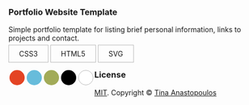 ### Portfolio Website Template

Simple portfolio template for listing brief personal information, links to projects and contact.

<p><span style="border:1px solid #bbb;padding:8px 20px">CSS3</span>
<span style="border:1px solid #bbb;padding:8px 20px">HTML5</span>
<span style="border:1px solid #bbb;padding:8px 20px">SVG</span></p>
<p style="width:30px;height:30px;background:#E44424;border-radius: 50%;margin:10px 2px;float:left;"></p>
<p style="width:30px;height:30px;background:#67BCDB;border-radius: 50%;margin:10px 2px;float:left;"></p>
<p style="width:30px;height:30px;background:#A2AB58;border-radius: 50%;margin:10px 2px;float:left;"></p>
<p style="width:30px;height:30px;background:#000;border-radius: 50%;margin:10px 2px;float:left;"></p>
<p style="width:28px;height:28px;background:#fff;border-radius: 50%;margin:10px 2px;border:1px solid #bbb;float:left;"></p>


### License
[MIT](https://github.com/bk2dcradle/accent/blob/gh-pages/LICENSE). Copyright &copy; [Tina Anastopoulos](http://twitter.com/arctwain)
